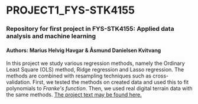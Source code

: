 # PROJECT1_FYS-STK4155
### Repository for first project in FYS-STK4155: Applied data analysis and machine learning
#### Authors: Marius Helvig Havgar & Åsmund Danielsen Kvitvang
In this project we study various regression methods, namely the Ordinary Least Square (OLS) method, Ridge regression and Lasso regression. The methods are combined with resampling techniques such as cross-validation. First, we tested the methods on created data and used this to fit polynomials to *Franke's function*. Then, we used real digital terrain data with the same methods.
[The project text may be found here.](https://github.com/CompPhysics/MachineLearning/blob/master/doc/Projects/2019/Project1/pdf/Project1.pdf)
